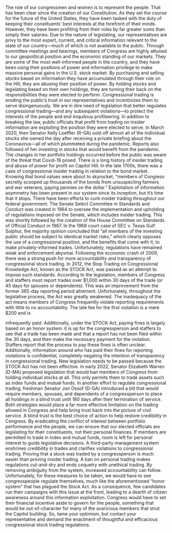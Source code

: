 The role of our congressmen and women is to represent the people. That has been clear since the creation of
our Constitution. As they set the course for the future of the United States, they have been tasked with the duty
of keeping their constituents’ best interests at the forefront of their minds. However, they have been profiting
from their roles by far greater sums than simply their salaries.
Due to the nature of legislating, our representatives are privy to the most expert, current, and critical
information relevant to the state of our country—much of which is not available to the public. Through
committee meetings and hearings, members of Congress are highly attuned to our geopolitical position and the
economic standing of our markets. They are some of the most well-informed people in the country, and they
have been using their positions of power and information privilege to make massive personal gains in the U.S.
stock market.
By purchasing and selling stocks based on information they have accumulated through their role on the Hill,
they are abusing their position of power. By holding stocks and legislating based on their own holdings, they
are turning their back on the responsibilities they were elected to perform. Congressional trading is eroding the
public’s trust in our representatives and incentivizes them to serve disingenuously. We are in dire need of
legislation that better regulates congressional trading—and any subsequent violations—to protect the interests
of the people and end iniquitous profiteering.
In addition to breaking the law, public officials that profit from trading on insider information are exploiting
the position they were elected to serve. In March 2020, then Senator Kelly Loeffler (R-GA) sold off almost all
of the individual stocks she owned the day after receiving a private briefing about the Coronavirus—all of
which plummeted during the pandemic. Reports also followed of her investing in stocks that would benefit
from the pandemic. The changes in her portfolio holdings occurred before the public was aware of the threat
that Covid-19 posed.
There is a long history of insider trading and abuse of power for profit on Capitol Hill. In the late 1700s, there
was a case of congressional insider trading in relation to the bond market. Knowing that bond values were
about to skyrocket, “members of Congress secretly scooped up thousands of the bonds from unsuspecting
farmers and war veterans, paying pennies on the dollar.” Exploitation of information asymmetry has been
present in our system since its inception, but it’s time that it stops.
There have been efforts to curb insider trading throughout our federal government. The Senate Select
Committee in Standards and Conduct was created in 1964 to oversee the implementation and upholding of
regulations imposed on the Senate, which includes insider trading. This was shortly followed by the creation of
the House Committee on Standards of Official Conduct in 1967. In the 1968 court case of SEC v. Texas Gulf
Sulphur, the majority opinion concluded that “all members of the investing public should be subject to
identical market risks,” which clearly opposes the use of a congressional position, and the benefits that come
with it, to make privately-informed trades.
Unfortunately, regulations have remained weak and enforcement abysmal. Following the economic crash of
2009, there was a strong push for more accountability and transparency of congressional stock trading. In
2012, the Stop Trading on Congressional Knowledge Act, known as the STOCK Act, was passed as an attempt
to impose such standards. According to the legislation, members of Congress and staffers must report trades
over $1,000 within 30 days of the trade (or 45 days for spouses or dependents). This was an improvement from
the former 365-day reporting period allotment. Unfortunately, throughout the legislative process, the Act was
greatly weakened. The inadequacy of the act means members of Congress frequently violate reporting
requirements with little to no accountability. The late fee for the first violation is a mere $200 and is


infrequently paid. Additionally, under the STOCK Act, paying fines is largely based on an honor system: it is
up for the congressperson and staffers to see that a trade has been made and that a report has not been filed
within the 30 days, and then make the necessary payment for the violation. Staffers report that the process to
pay these fines is often unclear. Additionally, information around who has paid their fines for reporting
violations is confidential, completely negating the intention of transparency in congressional trading.
New legislation needs to be passed because the STOCK Act has not been effective. In early 2022, Senator
Elizabeth Warren (D-MA) proposed legislation that would ban members of Congress from holding individual
stocks at all. This only permits them to trade assets such as index funds and mutual funds. In another effort to
regulate congressional trading, freshman Senator Jon Ossof (D-GA) introduced a bill that would require
members, spouses, and dependents of a congressperson to place all holdings in a blind trust until 180 days after
their termination of service. Both strategies would place a far more effective limitation on the trading allowed
in Congress and help bring trust back into the picture of civil service.
A blind trust is the best choice of action to help restore credibility in Congress. By eradicating the conflict of
interest between portfolio performance and the people, we can ensure that our elected officials are legislating
for their constituents, not their personal finances. If members are permitted to trade in index and mutual funds,
room is left for personal interest to guide legislative decisions.
A third-party management system enshrines credibility in trades and clarifies violations to congressional
trading. Proving that a stock was traded by a congressperson is much easier than proving insider trading. A ban
on personal trading makes regulations cut-and-dry and ends coquetry with unethical trading. By removing
ambiguity from the system, increased accountability can follow. Unfortunately, for these measures to be taken,
we would have to see congresspeople regulate themselves, much like the aforementioned “honor system” that
has plagued the Stock Act. As a consequence, few candidates run their campaigns with this issue at the front,
leading to a dearth of citizen awareness around this information exploitation. Congress would have to set their
financial incentive aside to govern for the people, something that would be out-of-character for many of the
avaricious members that strut the Capitol building. So, tame your optimism, but contact your representative
and demand the enactment of thoughtful and efficacious congressional stock trading regulations.


